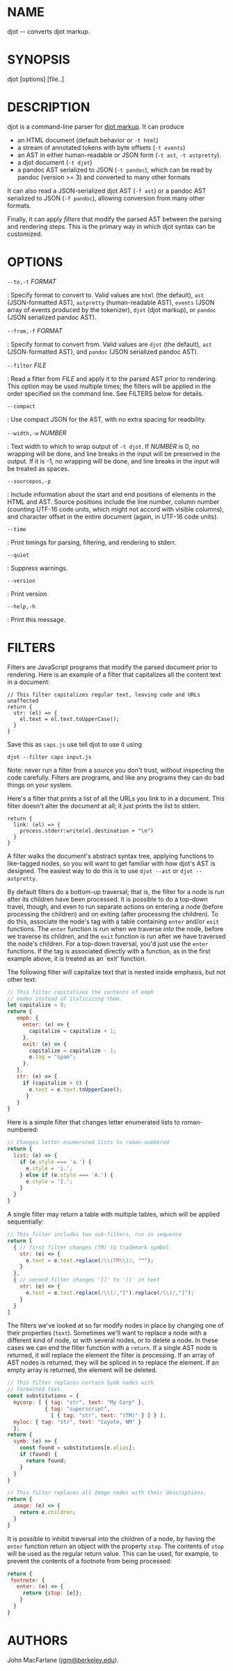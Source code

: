# NAME

djot -- converts djot markup.

# SYNOPSIS

djot [options] [file..]

# DESCRIPTION

djot is a command-line parser for [djot markup](https://djot.net).
It can produce

- an HTML document (default behavior or `-t html`)
- a stream of annotated tokens with byte offsets (`-t events`)
- an AST in either human-readable or JSON form (`-t ast`, `-t astpretty`).
- a djot document (`-t djot`)
- a pandoc AST serialized to JSON (`-t pandoc`), which can be
  read by pandoc (version >= 3) and converted to many other formats

It can also read a JSON-serialized djot AST (`-f ast`) or
a pandoc AST serialized to JSON (`-f pandoc`), allowing
conversion from many other formats.

Finally, it can apply *filters* that modify the parsed AST
between the parsing and rendering steps.  This is the primary
way in which djot syntax can be customized.

# OPTIONS

`--to,-t` *FORMAT*

:   Specify format to convert to. Valid values are
    `html` (the default), `ast` (JSON-formatted AST), `astpretty`
    (human-readable AST), `events` (JSON array of
    events produced by the tokenizer), `djot` (djot markup),
    or `pandoc` (JSON serialized pandoc AST).

`--from,-f` *FORMAT*

:   Specify format to convert from. Valid values are
    `djot` (the default), `ast` (JSON-formatted AST), and
    `pandoc` (JSON serialized pandoc AST).

`--filter` *FILE*

:   Read a filter from *FILE* and apply it to the parsed AST
    prior to rendering. This option may be used multiple times;
    the filters will be applied in the order specified on the
    command line. See FILTERS below for details.

`--compact`

:   Use compact JSON for the AST, with no extra spacing for
    readbility.

`--width,-w` *NUMBER*

:   Text width to which to wrap output of `-t djot`. If *NUMBER*
    is 0, no wrapping will be done, and line breaks in the
    input will be preserved in the output.  If it is -1,
    no wrapping will be done, and line breaks in the input
    will be treated as spaces.

`--sourcepos,-p`

:   Include information about the start and end positions of
    elements in the HTML and AST.  Source positions include the
    line number, column number (counting UTF-16 code units,
    which might not accord with visible columns), and character
    offset in the entire document (again, in UTF-16 code units).

`--time`

:   Print timings for parsing, filtering, and rendering to stderr.

`--quiet`

:   Suppress warnings.

`--version`

:   Print version

`--help,-h`

:   Print this message.

# FILTERS

Filters are JavaScript programs that modify the parsed document
prior to rendering.  Here is an example of a filter that
capitalizes all the content text in a document:

```
// This filter capitalizes regular text, leaving code and URLs unaffected
return {
  str: (el) => {
    el.text = el.text.toUpperCase();
  }
}
```

Save this as `caps.js` use tell djot to use it using

```
djot --filter caps input.js
```

Note: never run a filter from a source you don't trust,
without inspecting the code carefully. Filters are programs,
and like any programs they can do bad things on your system.

Here's a filter that prints a list of all the URLs you
link to in a document.  This filter doesn't alter the
document at all; it just prints the list to stderr.

```
return {
  link: (el) => {
    process.stderr:write(el.destination + "\n")
  }
}
```

A filter walks the document's abstract syntax tree, applying
functions to like-tagged nodes, so you will want to get familiar
with how djot's AST is designed. The easiest way to do this is
to use `djot --ast` or `djot --astpretty`.

By default filters do a bottom-up traversal; that is, the
filter for a node is run after its children have been processed.
It is possible to do a top-down travel, though, and even
to run separate actions on entering a node (before processing the
children) and on exiting (after processing the children). To do
this, associate the node's tag with a table containing `enter` and/or
`exit` functions.  The `enter` function is run when we traverse
*into* the node, before we traverse its children, and the `exit`
function is run after we have traversed the node's children.
For a top-down traversal, you'd just use the `enter` functions.
If the tag is associated directly with a function, as in the
first example above, it is treated as an `exit' function.

The following filter will capitalize text
that is nested inside emphasis, but not other text:

``` js
// This filter capitalizes the contents of emph
// nodes instead of italicizing them.
let capitalize = 0;
return {
   emph: {
     enter: (e) => {
       capitalize = capitalize + 1;
     },
     exit: (e) => {
       capitalize = capitalize - 1;
       e.tag = "span";
     },
   },
   str: (e) => {
     if (capitalize > 0) {
       e.text = e.text.toUpperCase();
      }
   }
}
```

Here is a simple filter that changes letter enumerated lists
to roman-numbered:

``` js
// Changes letter-enumerated lists to roman-numbered
return {
  list: (e) => {
    if (e.style === 'a.') {
      e.style = 'i.';
    } else if (e.style === 'A.') {
      e.style = 'I.';
    }
  }
}
```

A single filter may return a table with multiple tables, which will be
applied sequentially:

```js
// This filter includes two sub-filters, run in sequence
return [
  { // first filter changes (TM) to trademark symbol
    str: (e) => {
      e.text = e.text.replace(/\\(TM\\)/, "™");
    }
  },
  { // second filter changes '[]' to '()' in text
    str: (e) => {
      e.text = e.text.replace(/\\(/,"[").replace(/\\)/,"]");
    }
  }
]
```

The filters we've looked at so far modify nodes in place by
changing one of their properties (`text`).
Sometimes we'll want to replace a node with a different kind of
node, or with several nodes, or to delete a node.  In these
cases we can end the filter function with a `return`.
If a single AST node is returned, it will replace the element
the filter is processing.  If an array of AST nodes is returned,
they will be spliced in to replace the element.  If an empty
array is returned, the element will be deleted.

```js
// This filter replaces certain Symb nodes with
// formatted text.
const substitutions = {
  mycorp: [ { tag: "str", text: "My Corp" },
            { tag: "superscript",
              [ { tag: "str", text: "(TM)" } ] } ],
  myloc: { tag: "str", text: "Coyote, NM" }
  };
return {
  symb: (e) => {
    const found = substitutions[e.alias];
    if (found) {
      return found;
    }
  }
}
```

```js
// This filter replaces all Image nodes with their descriptions.
return {
  image: (e) => {
    return e.children;
  }
}
```

It is possible to inhibit traversal into the children of a node,
by having the `enter` function return an object with the
property `stop`. The contents of `stop` will be used as the regular
return value. This can be used, for example, to prevent
the contents of a footnote from being processed:

```js
return {
 footnote: {
   enter: (e) => {
     return {stop: [e]};
    }
  }
}
```



# AUTHORS

John MacFarlane (<jgm@berkeley.edu>).

